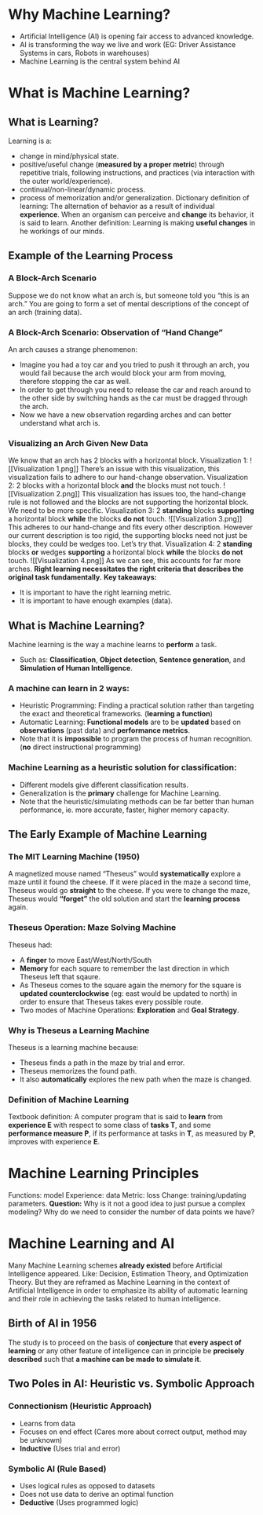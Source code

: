 # Why Machine Learning?
- Artificial Intelligence (AI) is opening fair access to advanced knowledge.
- AI is transforming the way we live and work (EG: Driver Assistance Systems in cars, Robots in warehouses)
- Machine Learning is the central system behind AI
# What is Machine Learning?
## What is Learning?
Learning is a:
- change in mind/physical state.
- positive/useful change (**measured by a proper metric**) through repetitive trials, following instructions, and practices (via interaction with the outer world/experience).
- continual/non-linear/dynamic process.
- process of memorization and/or generalization.
Dictionary definition of learning: The alternation of behavior as a result of individual **experience**. When an organism can perceive and **change** its behavior, it is said to learn.
Another definition: Learning is making **useful changes** in he workings of our minds.
## Example of the Learning Process
### A Block-Arch Scenario
Suppose we do not know what an arch is, but someone told you “this is an arch.” You are going to form a set of mental descriptions of the concept of an arch (training data).
### A Block-Arch Scenario: Observation of “Hand Change”
An arch causes a strange phenomenon:
- Imagine you had a toy car and you tried to push it through an arch, you would fail because the arch would block your arm from moving, therefore stopping the car as well.
- In order to get through you need to release the car and reach around to the other side by switching hands as the car must be dragged through the arch.
- Now we have a new observation regarding arches and can better understand what arch is.
### Visualizing an Arch Given New Data
We know that an arch has 2 blocks with a horizontal block.
Visualization 1:
![[Visualization 1.png]]
There’s an issue with this visualization, this visualization fails to adhere to our hand-change observation.
Visualization 2: 2 blocks with a horizontal block **and** the blocks must not touch.
![[Visualization 2.png]]
This visualization has issues too, the hand-change rule is not followed and the blocks are not supporting the horizontal block. We need to be more specific.
Visualization 3: 2 **standing** blocks **supporting** a horizontal block **while** the blocks **do not** touch.
![[Visualization 3.png]]
This adheres to our hand-change and fits every other description. However our current description is too rigid, the supporting blocks need not just be blocks, they could be wedges too. Let’s try that.
Visualization 4: 2 **standing** blocks **or** wedges **supporting** a horizontal block **while** the blocks **do not** touch.
![[Visualization 4.png]]
As we can see, this accounts for far more arches.
**Right learning necessitates the right criteria that describes the original task fundamentally.**
**Key takeaways:**
- It is important to have the right learning metric.
- It is important to have enough examples (data).
## What is Machine Learning?
Machine learning is the way a machine learns to **perform** a task.
- Such as: **Classification**, **Object detection**, **Sentence generation**, and **Simulation of Human Intelligence**.
### A machine can learn in 2 ways:
- Heuristic Programming: Finding a practical solution rather than targeting the exact and theoretical frameworks. (**learning a function**)
- Automatic Learning: **Functional models** are to be **updated** based on **observations** (past data) and **performance metrics**.
- Note that it is **impossible** to program the process of human recognition. (**no** direct instructional programming)
### Machine Learning as a heuristic solution for classification:
- Different models give different classification results.
- Generalization is the **primary** challenge for Machine Learning.
- Note that the heuristic/simulating methods can be far better than human performance, ie. more accurate, faster, higher memory capacity.
## The Early Example of Machine Learning
### The MIT Learning Machine (1950)
A magnetized mouse named “Theseus” would **systematically** explore a maze until it found the cheese. If it were placed in the maze a second time, Theseus would go **straight** to the cheese. If you were to change the maze, Theseus would **“forget”** the old solution and start the **learning process** again.
### Theseus Operation: Maze Solving Machine
Theseus had:
- A **finger** to move East/West/North/South
- **Memory** for each square to remember the last direction in which Theseus left that sqaure.
- As Theseus comes to the square again the memory for the square is **updated counterclockwise** (eg: east would be updated to north) in order to ensure that Theseus takes every possible route.
- Two modes of Machine Operations: **Exploration** and **Goal Strategy**.
### Why is Theseus a Learning Machine
Theseus is a learning machine because:
- Theseus finds a path in the maze by trial and error.
- Theseus memorizes the found path.
- It also **automatically** explores the new path when the maze is changed.
### Definition of Machine Learning
Textbook definition: A computer program that is said to **learn** from **experience E** with respect to some class of **tasks T**, and some **performance measure P**, if its performance at tasks in **T**, as measured by **P**, improves with experience **E**.
# Machine Learning Principles
Functions: model
Experience: data
Metric: loss
Change: training/updating parameters.
**Question:** Why is it not a good idea to just pursue a complex modeling? Why do we need to consider the number of data points we have?
# Machine Learning and AI
Many Machine Learning schemes **already existed** before Artificial Intelligence appeared. Like: Decision, Estimation Theory, and Optimization Theory. But they are reframed as Machine Learning in the context of Artificial Intelligence in order to emphasize its ability of automatic learning and their role in achieving the tasks related to human intelligence.
## Birth of AI in 1956
The study is to proceed on the basis of **conjecture** that **every aspect of learning** or any other feature of intelligence can in principle be **precisely described** such that **a machine can be made to simulate it**.
## Two Poles in AI: Heuristic vs. Symbolic Approach
### Connectionism (Heuristic Approach)
- Learns from data
- Focuses on end effect (Cares more about correct output, method may be unknown)
- **Inductive** (Uses trial and error)
### Symbolic AI (Rule Based)
- Uses logical rules as opposed to datasets
- Does not use data to derive an optimal function
- **Deductive** (Uses programmed logic)
